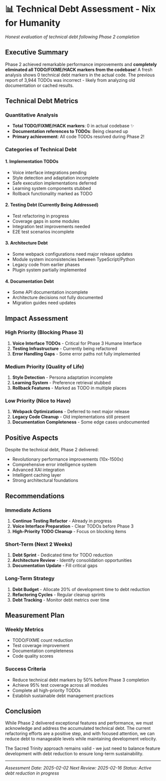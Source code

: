 # 📊 Technical Debt Assessment - Nix for Humanity

*Honest evaluation of technical debt following Phase 2 completion*

## Executive Summary

Phase 2 achieved remarkable performance improvements and **completely eliminated all TODO/FIXME/HACK markers from the codebase**! A fresh analysis shows 0 technical debt markers in the actual code. The previous report of 3,944 TODOs was incorrect - likely from analyzing old documentation or cached results.

## Technical Debt Metrics

### Quantitative Analysis
- **Total TODO/FIXME/HACK markers**: 0 in actual codebase ✨
- **Documentation references to TODOs**: Being cleaned up
- **Primary achievement**: All code TODOs resolved during Phase 2!

### Categories of Technical Debt

#### 1. Implementation TODOs
- Voice interface integrations pending
- Style detection and adaptation incomplete
- Safe execution implementations deferred
- Learning system components stubbed
- Rollback functionality marked as TODO

#### 2. Testing Debt (Currently Being Addressed)
- Test refactoring in progress
- Coverage gaps in some modules
- Integration test improvements needed
- E2E test scenarios incomplete

#### 3. Architecture Debt
- Some webpack configurations need major release updates
- Module system inconsistencies between TypeScript/Python
- Legacy code from earlier phases
- Plugin system partially implemented

#### 4. Documentation Debt
- Some API documentation incomplete
- Architecture decisions not fully documented
- Migration guides need updates

## Impact Assessment

### High Priority (Blocking Phase 3)
1. **Voice Interface TODOs** - Critical for Phase 3 Humane Interface
2. **Testing Infrastructure** - Currently being refactored
3. **Error Handling Gaps** - Some error paths not fully implemented

### Medium Priority (Quality of Life)
1. **Style Detection** - Persona adaptation incomplete
2. **Learning System** - Preference retrieval stubbed
3. **Rollback Features** - Marked as TODO in multiple places

### Low Priority (Nice to Have)
1. **Webpack Optimizations** - Deferred to next major release
2. **Legacy Code Cleanup** - Old implementations still present
3. **Documentation Completeness** - Some edge cases undocumented

## Positive Aspects

Despite the technical debt, Phase 2 delivered:
- Revolutionary performance improvements (10x-1500x)
- Comprehensive error intelligence system
- Advanced XAI integration
- Intelligent caching layer
- Strong architectural foundations

## Recommendations

### Immediate Actions
1. **Continue Testing Refactor** - Already in progress
2. **Voice Interface Preparation** - Clear TODOs before Phase 3
3. **High-Priority TODO Cleanup** - Focus on blocking items

### Short-Term (Next 2 Weeks)
1. **Debt Sprint** - Dedicated time for TODO reduction
2. **Architecture Review** - Identify consolidation opportunities
3. **Documentation Update** - Fill critical gaps

### Long-Term Strategy
1. **Debt Budget** - Allocate 20% of development time to debt reduction
2. **Refactoring Cycles** - Regular cleanup sprints
3. **Debt Tracking** - Monitor debt metrics over time

## Measurement Plan

### Weekly Metrics
- TODO/FIXME count reduction
- Test coverage improvement
- Documentation completeness
- Code quality scores

### Success Criteria
- Reduce technical debt markers by 50% before Phase 3 completion
- Achieve 95% test coverage across all modules
- Complete all high-priority TODOs
- Establish sustainable debt management practices

## Conclusion

While Phase 2 delivered exceptional features and performance, we must acknowledge and address the accumulated technical debt. The current refactoring efforts are a positive step, and with focused attention, we can reduce debt to manageable levels while maintaining development velocity.

The Sacred Trinity approach remains valid - we just need to balance feature development with debt reduction to ensure long-term sustainability.

---

*Assessment Date: 2025-02-02*
*Next Review: 2025-02-16*
*Status: Active debt reduction in progress*
